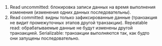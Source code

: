 1. Read uncommitted: блокировка записи данных на время выполнения изменения (изменения одних данных последовательны).
2. Read committed: видны только зафиксированные данные (транзакция не видит промежуточных этапов другой транзакции).
Repeatable read: обрабатываемые данные не будут изменены другой транзакцией.
Serializable: транзакции выполняются так, как будто они запущены последовательно.
